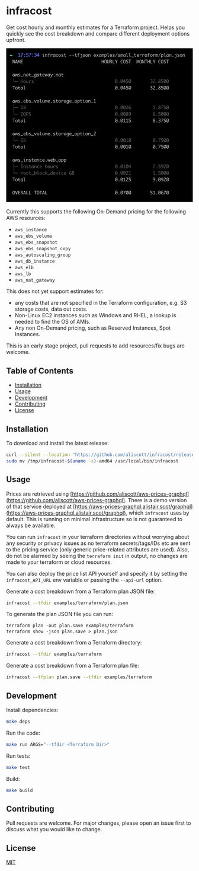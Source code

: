 # infracost

Get cost hourly and monthly estimates for a Terraform project. Helps you quickly see the cost breakdown and compare different deployment options upfront.

<img src="examples/screenshot.png" width=557 alt="Example screenshot" />

Currently this supports the following On-Demand pricing for the following AWS resources:
 * `aws_instance`
 * `aws_ebs_volume`
 * `aws_ebs_snapshot`
 * `aws_ebs_snapshot_copy`
 * `aws_autoscaling_group`
 * `aws_db_instance`
 * `aws_elb`
 * `aws_lb`
 * `aws_nat_gateway`

This does not yet support estimates for:
  * any costs that are not specified in the Terraform configuration, e.g. S3 storage costs, data out costs.
  * Non-Linux EC2 instances such as Windows and RHEL, a lookup is needed to find the OS of AMIs.
  * Any non On-Demand pricing, such as Reserved Instances, Spot Instances.

This is an early stage project, pull requests to add resources/fix bugs are welcome.

## Table of Contents

* [Installation](#installation)
* [Usage](#usage)
* [Development](#development)
* [Contributing](#contributing)
* [License](#license)

## Installation

To download and install the latest release:

```sh
curl --silent --location "https://github.com/aliscott/infracost/releases/latest/download/infracost-$(uname -s)-amd64.tar.gz" | tar xz -C /tmp
sudo mv /tmp/infracost-$(uname -s)-amd64 /usr/local/bin/infracost
```

## Usage

Prices are retrieved using [https://github.com/aliscott/aws-prices-graphql](https://github.com/aliscott/aws-prices-graphql). There is a demo version of that service deployed at [https://aws-prices-graphql.alistair.scot/graphql](https://aws-prices-graphql.alistair.scot/graphql), which `infracost` uses by default. This is running on minimal infrastructure so is not guaranteed to always be available.

You can run `infracost` in your terraform directories without worrying about any security or privacy issues as no terraform secrets/tags/IDs etc are sent to the pricing service (only generic price-related attributes are used). Also, do not be alarmed by seeing the `terraform init` in output, no changes are made to your terraform or cloud resources.

You can also deploy the price list API yourself and specify it by setting the `infracost_API_URL` env variable or passing the `--api-url` option.

Generate a cost breakdown from a Terraform plan JSON file:
```sh
infracost --tfdir examples/terraform/plan.json
```

To generate the plan JSON file you can run:
```
terraform plan -out plan.save examples/terraform
terraform show -json plan.save > plan.json
```

Generate a cost breakdown from a Terraform directory:
```sh
infracost --tfdir examples/terraform
```

Generate a cost breakdown from a Terraform plan file:
```sh
infracost --tfplan plan.save --tfdir examples/terraform
```

## Development

Install dependencies:
```sh
make deps
```

Run the code:
```sh
make run ARGS="--tfdir <Terraform Dir>"
```

Run tests:
```sh
make test
```

Build:
```sh
make build
```

## Contributing

Pull requests are welcome. For major changes, please open an issue first to discuss what you would like to change.

## License

[MIT](https://choosealicense.com/licenses/mit/)
